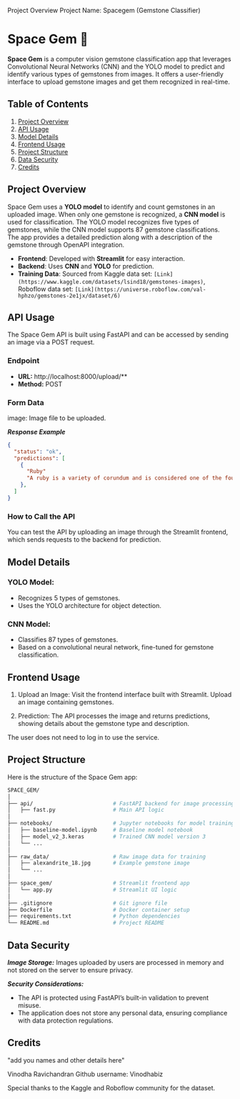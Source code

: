 Project Overview
Project Name: Spacegem (Gemstone Classifier)

# Space Gem 🚀
**Space Gem** is a computer vision gemstone classification app that leverages Convolutional Neural Networks (CNN) and the YOLO model to predict and identify various types of gemstones from images. It offers a user-friendly interface to upload gemstone images and get them recognized in real-time.


## Table of Contents

1. [Project Overview](#project-overview)
2. [API Usage](#api-usage)
3. [Model Details](#model-details)
4. [Frontend Usage](#frontend-usage)
5. [Project Structure](#project-structure)
6. [Data Security](#data-security)
7. [Credits](#credits)

## Project Overview

Space Gem uses a **YOLO model** to identify and count gemstones in an uploaded image. When only one gemstone is recognized, a **CNN model** is used for classification. The YOLO model recognizes five types of gemstones, while the CNN model supports 87 gemstone classifications. The app provides a detailed prediction along with a description of the gemstone through OpenAPI integration.

- **Frontend**: Developed with **Streamlit** for easy interaction.
- **Backend**: Uses **CNN** and **YOLO** for prediction.
- **Training Data**:
    Sourced from Kaggle data set: `[Link](https://www.kaggle.com/datasets/lsind18/gemstones-images)`, Roboflow data set: `[Link](https://universe.roboflow.com/val-hphzo/gemstones-2e1jx/dataset/6)`


## API Usage
The Space Gem API is built using FastAPI and can be accessed by sending an image via a POST request.

### Endpoint
- **URL:** http://localhost:8000/upload/**
- **Method:** POST

### Form Data
image: Image file to be uploaded.

***Response Example***
```json
{
  "status": "ok",
  "predictions": [
    {
      "Ruby"
      "A ruby is a variety of corundum and is considered one of the four precious stones."
    },
  ]
}
```

### How to Call the API
You can test the API by uploading an image through the Streamlit frontend, which sends requests to the backend for prediction.

## Model Details
### YOLO Model:
- Recognizes 5 types of gemstones.
- Uses the YOLO architecture for object detection.

### CNN Model:
- Classifies 87 types of gemstones.
- Based on a convolutional neural network, fine-tuned for gemstone classification.

## Frontend Usage
1. Upload an Image: Visit the frontend interface built with Streamlit. Upload an image containing gemstones.

2. Prediction: The API processes the image and returns predictions, showing details about the gemstone type and description.

The user does not need to log in to use the service.

## Project Structure
Here is the structure of the Space Gem app:

``` bash
SPACE_GEM/
│
├── api/                         # FastAPI backend for image processing and prediction
│   ├── fast.py                  # Main API logic
│
├── notebooks/                   # Jupyter notebooks for model training and testing
│   ├── baseline-model.ipynb     # Baseline model notebook
│   ├── model_v2_3.keras         # Trained CNN model version 3
│   └── ...
│
├── raw_data/                    # Raw image data for training
│   ├── alexandrite_18.jpg       # Example gemstone image
│   └── ...
│
├── space_gem/                   # Streamlit frontend app
│   └── app.py                   # Streamlit UI logic
│
├── .gitignore                   # Git ignore file
├── Dockerfile                   # Docker container setup
├── requirements.txt             # Python dependencies
└── README.md                    # Project README
```
## Data Security
***Image Storage:***
Images uploaded by users are processed in memory and not stored on the server to ensure privacy.

***Security Considerations:***
- The API is protected using FastAPI’s built-in validation to prevent misuse.
- The application does not store any personal data, ensuring compliance with data protection regulations.

## Credits
"add you names and other details here"

Vinodha Ravichandran
Github username: Vinodhabiz

Special thanks to the Kaggle and Roboflow community for the dataset.
